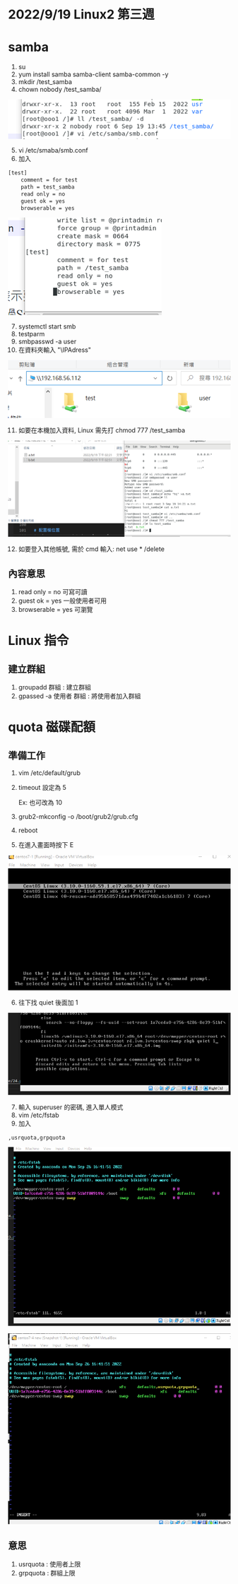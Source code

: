 # 2022/9/19 Linux2 第三週 

# samba
1. su
2. yum install samba samba-client samba-common -y
3. mkdir /test_samba
4. chown nobody /test_samba/

![](https://github.com/yucing/linux2/blob/main/picture/19.png)

5. vi /etc/smaba/smb.conf
6. 加入
```
[test]
    comment = for test
    path = test_samba
    read only = no
    guest ok = yes
    browserable = yes
```

![](https://github.com/yucing/linux2/blob/main/picture/20.png)

7. systemctl start smb
8. testparm
9. smbpasswd -a user
10. 在資料夾輸入 "\\IPAdress"

![](https://github.com/yucing/linux2/blob/main/picture/21.png)

11. 如要在本機加入資料, Linux 需先打 chmod 777 /test_samba

![](https://github.com/yucing/linux2/blob/main/picture/22.png)

12. 如要登入其他帳號, 需於 cmd 輸入: net use * /delete

## 內容意思
1. read only = no
    可寫可讀
2. guest ok = yes
    一般使用者可用
3. browserable = yes
    可瀏覽

# Linux 指令
## 建立群組
1. groupadd 群組 : 建立群組
2. gpassed -a 使用者 群組 : 將使用者加入群組

# quota 磁碟配額
## 準備工作
1. vim /etc/default/grub
2. timeout 設定為 5 

    Ex: 也可改為 10

3. grub2-mkconfig -o /boot/grub2/grub.cfg
4. reboot
5. 在進入畫面時按下 E

![](https://github.com/yucing/linux2/blob/main/picture/24.png)

6. 往下找 quiet 後面加 1

![](https://github.com/yucing/linux2/blob/main/picture/23.png)

7. 輸入 superuser 的密碼, 進入單人模式
8. vim /etc/fstab
9. 加入
```
,usrquota,grpquota
```

![](https://github.com/yucing/linux2/blob/main/picture/25.png)

![](https://github.com/yucing/linux2/blob/main/picture/27.png)

## 意思
1. usrquota : 使用者上限
2. grpquota : 群組上限
